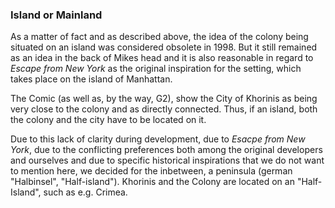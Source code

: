

### Island or Mainland

As a matter of fact and as described above, the idea of the colony being situated on an island was considered obsolete in 1998. But it still remained as an idea in the back of Mikes head and it is also reasonable in regard to *Escape from New York* as the original inspiration for the setting, which takes place on the island of Manhattan. 

The Comic (as well as, by the way, G2), show the City of Khorinis as being very close to the colony and as directly connected. Thus, if an island, both the colony and the city have to be located on it. 

Due to this lack of clarity during development, due to *Esacpe from New York*, due to the conflicting preferences both among the original developers and ourselves and due to specific historical inspirations that we do not want to mention here, we decided for the inbetween, a peninsula (german "Halbinsel", "Half-island"). Khorinis and the Colony are located on an "Half-Island", such as e.g. Crimea. <!-- And it may or may not become a full island in the far future or may or may not have been a full island in the past. -->

